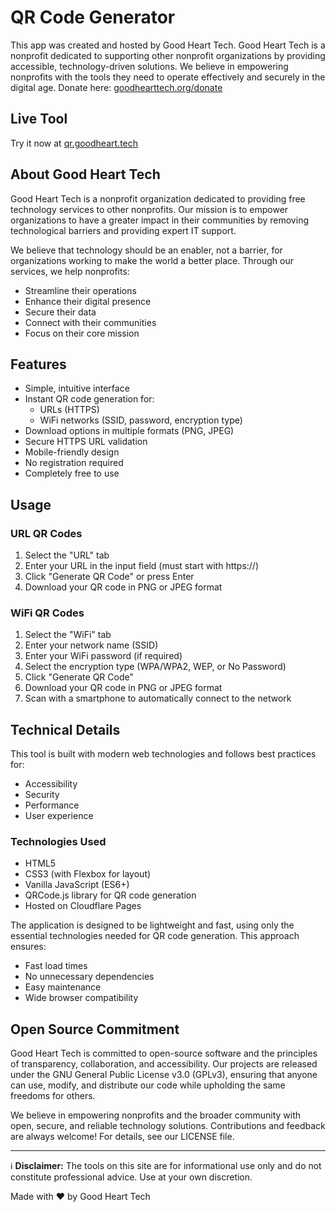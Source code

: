 # QR Code Generator

This app was created and hosted by Good Heart Tech. Good Heart Tech is a nonprofit dedicated to supporting other nonprofit organizations by providing accessible, technology-driven solutions. We believe in empowering nonprofits with the tools they need to operate effectively and securely in the digital age. Donate here: [goodhearttech.org/donate](https://goodhearttech.org/donate/)

## Live Tool

Try it now at [qr.goodheart.tech](https://qr.goodheart.tech)

## About Good Heart Tech

Good Heart Tech is a nonprofit organization dedicated to providing free technology services to other nonprofits. Our mission is to empower organizations to have a greater impact in their communities by removing technological barriers and providing expert IT support.

We believe that technology should be an enabler, not a barrier, for organizations working to make the world a better place. Through our services, we help nonprofits:

- Streamline their operations
- Enhance their digital presence
- Secure their data
- Connect with their communities
- Focus on their core mission

## Features

- Simple, intuitive interface
- Instant QR code generation for:
  - URLs (HTTPS)
  - WiFi networks (SSID, password, encryption type)
- Download options in multiple formats (PNG, JPEG)
- Secure HTTPS URL validation
- Mobile-friendly design
- No registration required
- Completely free to use

## Usage

### URL QR Codes
1. Select the "URL" tab
2. Enter your URL in the input field (must start with https://)
3. Click "Generate QR Code" or press Enter
4. Download your QR code in PNG or JPEG format

### WiFi QR Codes
1. Select the "WiFi" tab
2. Enter your network name (SSID)
3. Enter your WiFi password (if required)
4. Select the encryption type (WPA/WPA2, WEP, or No Password)
5. Click "Generate QR Code"
6. Download your QR code in PNG or JPEG format
7. Scan with a smartphone to automatically connect to the network

## Technical Details

This tool is built with modern web technologies and follows best practices for:
- Accessibility
- Security
- Performance
- User experience

### Technologies Used
- HTML5
- CSS3 (with Flexbox for layout)
- Vanilla JavaScript (ES6+)
- QRCode.js library for QR code generation
- Hosted on Cloudflare Pages

The application is designed to be lightweight and fast, using only the essential technologies needed for QR code generation. This approach ensures:
- Fast load times
- No unnecessary dependencies
- Easy maintenance
- Wide browser compatibility

## Open Source Commitment

Good Heart Tech is committed to open-source software and the principles of transparency, collaboration, and accessibility. Our projects are released under the GNU General Public License v3.0 (GPLv3), ensuring that anyone can use, modify, and distribute our code while upholding the same freedoms for others.

We believe in empowering nonprofits and the broader community with open, secure, and reliable technology solutions. Contributions and feedback are always welcome! For details, see our LICENSE file.

---

ℹ️ **Disclaimer:** The tools on this site are for informational use only and do not constitute professional advice. Use at your own discretion.

Made with ❤️ by Good Heart Tech 
